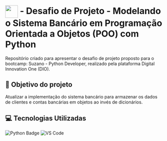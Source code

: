 # <img align="center" width="40px" src="https://hermes.digitalinnovation.one/assets/diome/logo-minimized.png"></a> - Desafio de Projeto - Modelando o Sistema Bancário em Programação Orientada a Objetos (POO) com Python
Repositório criado para apresentar o desafio de projeto proposto para o bootcamp: Suzano - Python Developer, realizado pela plataforma Digital Innovation One (DIO).

## :dart: Objetivo do projeto
Atualizar a implementação do sistema bancário para armazenar os dados de clientes e contas bancárias em objetos ao invés de dicionários.

## :computer: Tecnologias Utilizadas
![Python Badge](https://img.shields.io/badge/Python-3776AB?logo=python&logoColor=fff&style=flat) ![VS Code](https://img.shields.io/badge/VS%20Code-0078d7.svg?style=flat&logo=VS-code&logoColor=white) 
